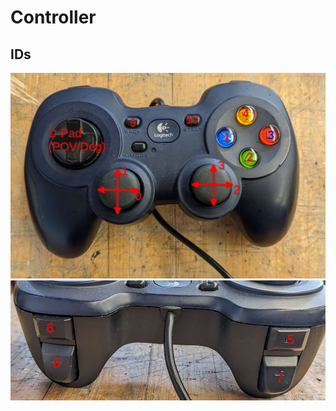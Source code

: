 # Controller

## IDs
![Image Containing Button IDs](assets/controller_ids.png)
![Image Containing Trigger IDs](assets/controller_trigger_ids.jpg)
